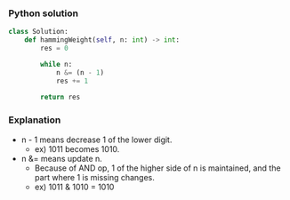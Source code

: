 ### Python solution
```python
class Solution:
    def hammingWeight(self, n: int) -> int:
        res = 0

        while n:
            n &= (n - 1)
            res += 1
        
        return res
```

### Explanation
- n - 1 means decrease 1 of the lower digit.
  - ex) 1011 becomes 1010.
- n &= means update n.
  - Because of AND op, 1 of the higher side of n is maintained, and the part where 1 is missing changes.
  - ex) 1011 & 1010 = 1010
